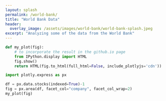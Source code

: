 ```yaml
---
layout: splash
permalink: /world-bank/
title: "World Bank Data"
header:
  overlay_image: /assets/images/world-bank/world-bank-splash.jpeg
excerpt: "Analyzing some of the data from the World Bank"
---
```


```python
def my_plot(fig):
    # to incorporate the result in the github.io page
    from IPython.display import HTML
    fig.show()
    return HTML(fig.to_html(full_html=False, include_plotlyjs='cdn'))
```


```python
import plotly.express as px

df = px.data.stocks(indexed=True)-1
fig = px.area(df, facet_col="company", facet_col_wrap=2)
my_plot(fig)
```






<div>                        <script type="text/javascript">window.PlotlyConfig = {MathJaxConfig: 'local'};</script>
        <script src="https://cdn.plot.ly/plotly-2.18.2.min.js"></script>                <div id="6a59a831-0504-495d-9fc5-172c8dbb1366" class="plotly-graph-div" style="height:100%; width:100%;"></div>            <script type="text/javascript">                                    window.PLOTLYENV=window.PLOTLYENV || {};                                    if (document.getElementById("6a59a831-0504-495d-9fc5-172c8dbb1366")) {                    Plotly.newPlot(                        "6a59a831-0504-495d-9fc5-172c8dbb1366",                        [{"fillpattern":{"shape":""},"hovertemplate":"company=GOOG<br>date=%{x}<br>value=%{y}<extra></extra>","legendgroup":"GOOG","line":{"color":"#636efa"},"marker":{"symbol":"circle"},"mode":"lines","name":"GOOG","orientation":"v","showlegend":true,"stackgroup":"1","x":["2018-01-01","2018-01-08","2018-01-15","2018-01-22","2018-01-29","2018-02-05","2018-02-12","2018-02-19","2018-02-26","2018-03-05","2018-03-12","2018-03-19","2018-03-26","2018-04-02","2018-04-09","2018-04-16","2018-04-23","2018-04-30","2018-05-07","2018-05-14","2018-05-21","2018-05-28","2018-06-04","2018-06-11","2018-06-18","2018-06-25","2018-07-02","2018-07-09","2018-07-16","2018-07-23","2018-07-30","2018-08-06","2018-08-13","2018-08-20","2018-08-27","2018-09-03","2018-09-10","2018-09-17","2018-09-24","2018-10-01","2018-10-08","2018-10-15","2018-10-22","2018-10-29","2018-11-05","2018-11-12","2018-11-19","2018-11-26","2018-12-03","2018-12-10","2018-12-17","2018-12-24","2018-12-31","2019-01-07","2019-01-14","2019-01-21","2019-01-28","2019-02-04","2019-02-11","2019-02-18","2019-02-25","2019-03-04","2019-03-11","2019-03-18","2019-03-25","2019-04-01","2019-04-08","2019-04-15","2019-04-22","2019-04-29","2019-05-06","2019-05-13","2019-05-20","2019-05-27","2019-06-03","2019-06-10","2019-06-17","2019-06-24","2019-07-01","2019-07-08","2019-07-15","2019-07-22","2019-07-29","2019-08-05","2019-08-12","2019-08-19","2019-08-26","2019-09-02","2019-09-09","2019-09-16","2019-09-23","2019-09-30","2019-10-07","2019-10-14","2019-10-21","2019-10-28","2019-11-04","2019-11-11","2019-11-18","2019-11-25","2019-12-02","2019-12-09","2019-12-16","2019-12-23","2019-12-30"],"xaxis":"x5","y":[0.0,0.01817227834793611,0.03200786645269793,0.0667827833897241,0.008773163655011684,-0.058472326256268414,-0.006740817374609964,0.02228215476410833,-0.021147978573400783,0.05244827309088418,0.03039293124652631,-0.073178895932408,-0.06390675474096619,-0.08636128913858798,-0.06619304620983002,-0.026555273882134744,-0.06548536358991075,-0.049009752937404394,-0.0036017619480828156,-0.03254311318949976,-0.024105628119460376,0.01566825464137711,0.01691118490534982,0.04538982871795949,0.048311151906791805,0.012175357451264412,0.03442118676539718,0.07855889203812083,0.07501161781137511,0.12363120444247033,0.11021291672723321,0.1228237368393843,0.08957294102996549,0.10743678374634658,0.10520486931411543,0.0567939333314087,0.06377983748908722,0.05793707951946647,0.08277763502676638,0.05000770891751638,0.0071219039061158895,-0.005234859425616412,-0.027907069811329177,-0.040318211086946,-0.03273360065927444,-0.03696142432997518,-0.07108314636841939,-0.007076495959582041,-0.05956109450044178,-0.054553047087324,-0.11131071031110962,-0.05910746866094141,-0.028596590159886803,-0.04086265100501085,-0.0036017619480828156,-0.010197499799451948,0.007729802450120227,-0.006504922865553153,0.010360854093262706,0.007385042275841691,0.035165084150587056,0.036371688964584425,0.07460328832645247,0.0936918990354445,0.0644875210162581,0.095188886079836,0.10491459776842582,0.12169875382994033,0.1541874899828073,0.07545616206156902,0.056285930455275635,0.054498670957942696,0.02834253428671918,0.0012701750318930838,-0.032833384735189375,-0.015314411970539954,0.017827518173657353,-0.01934255680470598,0.02663689659393942,0.03871246906203729,0.025285100664744986,0.13443660278592673,0.08324942313762862,0.07782407624223753,0.06837955541728191,0.04450982089962752,0.07790569804679048,0.09317481457000465,0.12459294475006,0.1158561065450241,0.11146492858051271,0.09686727991194721,0.10271900878617002,0.12997288460616896,0.14779132119051952,0.1556027445379411,0.1897426297549989,0.21106304421151711,0.1751993590303178,0.1839271156460469,0.216279741365772,0.2228209905885521,0.2244177626161099,0.2265044859331442,0.21301365800266092],"yaxis":"y5","type":"scatter"},{"fillpattern":{"shape":""},"hovertemplate":"company=AAPL<br>date=%{x}<br>value=%{y}<extra></extra>","legendgroup":"AAPL","line":{"color":"#EF553B"},"marker":{"symbol":"circle"},"mode":"lines","name":"AAPL","orientation":"v","showlegend":true,"stackgroup":"1","x":["2018-01-01","2018-01-08","2018-01-15","2018-01-22","2018-01-29","2018-02-05","2018-02-12","2018-02-19","2018-02-26","2018-03-05","2018-03-12","2018-03-19","2018-03-26","2018-04-02","2018-04-09","2018-04-16","2018-04-23","2018-04-30","2018-05-07","2018-05-14","2018-05-21","2018-05-28","2018-06-04","2018-06-11","2018-06-18","2018-06-25","2018-07-02","2018-07-09","2018-07-16","2018-07-23","2018-07-30","2018-08-06","2018-08-13","2018-08-20","2018-08-27","2018-09-03","2018-09-10","2018-09-17","2018-09-24","2018-10-01","2018-10-08","2018-10-15","2018-10-22","2018-10-29","2018-11-05","2018-11-12","2018-11-19","2018-11-26","2018-12-03","2018-12-10","2018-12-17","2018-12-24","2018-12-31","2019-01-07","2019-01-14","2019-01-21","2019-01-28","2019-02-04","2019-02-11","2019-02-18","2019-02-25","2019-03-04","2019-03-11","2019-03-18","2019-03-25","2019-04-01","2019-04-08","2019-04-15","2019-04-22","2019-04-29","2019-05-06","2019-05-13","2019-05-20","2019-05-27","2019-06-03","2019-06-10","2019-06-17","2019-06-24","2019-07-01","2019-07-08","2019-07-15","2019-07-22","2019-07-29","2019-08-05","2019-08-12","2019-08-19","2019-08-26","2019-09-02","2019-09-09","2019-09-16","2019-09-23","2019-09-30","2019-10-07","2019-10-14","2019-10-21","2019-10-28","2019-11-04","2019-11-11","2019-11-18","2019-11-25","2019-12-02","2019-12-09","2019-12-16","2019-12-23","2019-12-30"],"xaxis":"x6","y":[0.0,0.011942834285714188,0.019771468571428752,-0.019942885714285596,-0.08285714285714285,-0.1062285485714285,-0.014685754285714392,0.0028571428571428914,0.006914325714286074,0.02845711999999989,0.017257165714285705,-0.05748570285714283,-0.04125714857142859,-0.037828542857142766,-0.0015428800000000242,-0.0530285657142856,-0.0724571028571428,0.0504571542857144,0.07765712000000002,0.06462856000000006,0.07760001142857154,0.08708574285714277,0.0954285542857145,0.07908569142857136,0.056685702857142806,0.057771434285714296,0.07411429142857151,0.0933142971428571,0.0939428685714283,0.09131426285714284,0.1885143142857142,0.1858857085714285,0.24331429714285724,0.23520002285714292,0.30074288571428553,0.2645714457142856,0.2790856914285711,0.2437714514285716,0.2899428857142856,0.28165710285714285,0.2692000057142856,0.2531999885714289,0.2360000171428569,0.18559997714285714,0.1684000057142856,0.10588570857142865,-0.015485754285714415,0.020457154285714374,-0.037199971428571565,-0.05440002285714285,-0.13868573714285715,-0.10725716571428567,-0.1528000285714286,-0.12977146857142863,-0.10388567428571427,-0.09851431428571422,-0.04845712000000002,-0.026228548571428423,-0.026171440000000046,-0.011599994285714454,-0.00017142285714277783,-0.011942834285714188,0.06354282857142857,0.09171430285714277,0.0854285542857145,0.12571428571428567,0.1363999714285713,0.1649142914285715,0.16742858857142862,0.20999999999999996,0.12674281714285707,0.08000000000000007,0.02268571999999991,0.0004000399999999349,0.08657139428571448,0.10137145714285722,0.1358857085714289,0.1309714171428571,0.1670285485714289,0.16171430285714283,0.1576571200000001,0.18708574285714286,0.1658285942857145,0.14851431428571416,0.17999999999999994,0.15794285142857167,0.19280002857142864,0.21862854285714306,0.25,0.24417140571428564,0.25040003999999993,0.2971999714285716,0.3497714685714286,0.3509143085714286,0.40902858285714294,0.46182861142857123,0.48651437142857157,0.5186286285714288,0.4958857085714288,0.5271428571428571,0.5469142342857145,0.57228568,0.5968000114285714,0.6559999314285714,0.6779999657142857],"yaxis":"y6","type":"scatter"},{"fillpattern":{"shape":""},"hovertemplate":"company=AMZN<br>date=%{x}<br>value=%{y}<extra></extra>","legendgroup":"AMZN","line":{"color":"#00cc96"},"marker":{"symbol":"circle"},"mode":"lines","name":"AMZN","orientation":"v","showlegend":true,"stackgroup":"1","x":["2018-01-01","2018-01-08","2018-01-15","2018-01-22","2018-01-29","2018-02-05","2018-02-12","2018-02-19","2018-02-26","2018-03-05","2018-03-12","2018-03-19","2018-03-26","2018-04-02","2018-04-09","2018-04-16","2018-04-23","2018-04-30","2018-05-07","2018-05-14","2018-05-21","2018-05-28","2018-06-04","2018-06-11","2018-06-18","2018-06-25","2018-07-02","2018-07-09","2018-07-16","2018-07-23","2018-07-30","2018-08-06","2018-08-13","2018-08-20","2018-08-27","2018-09-03","2018-09-10","2018-09-17","2018-09-24","2018-10-01","2018-10-08","2018-10-15","2018-10-22","2018-10-29","2018-11-05","2018-11-12","2018-11-19","2018-11-26","2018-12-03","2018-12-10","2018-12-17","2018-12-24","2018-12-31","2019-01-07","2019-01-14","2019-01-21","2019-01-28","2019-02-04","2019-02-11","2019-02-18","2019-02-25","2019-03-04","2019-03-11","2019-03-18","2019-03-25","2019-04-01","2019-04-08","2019-04-15","2019-04-22","2019-04-29","2019-05-06","2019-05-13","2019-05-20","2019-05-27","2019-06-03","2019-06-10","2019-06-17","2019-06-24","2019-07-01","2019-07-08","2019-07-15","2019-07-22","2019-07-29","2019-08-05","2019-08-12","2019-08-19","2019-08-26","2019-09-02","2019-09-09","2019-09-16","2019-09-23","2019-09-30","2019-10-07","2019-10-14","2019-10-21","2019-10-28","2019-11-04","2019-11-11","2019-11-18","2019-11-25","2019-12-02","2019-12-09","2019-12-16","2019-12-23","2019-12-30"],"xaxis":"x3","y":[0.0,0.06188061170557568,0.053240428430767706,0.14067562026283875,0.16337433778852284,0.08986767955805264,0.17862076193166665,0.2203654438831366,0.2205688381237838,0.28454854266541796,0.2786826844946546,0.21675321017028315,0.17752245337159578,0.14326273886706065,0.16405781403187003,0.24273066644893193,0.2794473988384474,0.2862244591394254,0.3040906767647622,0.2808711585229775,0.3099809658381354,0.3355191588974509,0.3700554610940725,0.3960736368996989,0.3958296232020404,0.3829181608736414,0.3917291635810911,0.47503946407602715,0.4755844971819587,0.4784890230752108,0.4833867718479574,0.5346502643964448,0.5313308069300795,0.5501814209506477,0.6374944566425169,0.5881591374274802,0.6029011479217037,0.5580080272628667,0.6295946560652816,0.5373757268816928,0.45517187885222343,0.4351741929091779,0.3365524179114776,0.3550368620941855,0.3931936419790223,0.2963616956201691,0.22204146042710993,0.375083410656027,0.32542264113010755,0.29514133017628597,0.12066154725261313,0.2024830385169749,0.28170102329635727,0.3347218697456531,0.3799892040777797,0.359137222458745,0.32306324759917615,0.29213917992898475,0.3081910371293215,0.3273996770823542,0.3600809993969647,0.3186455808291295,0.3931366354548309,0.4357762325393011,0.4487771761299302,0.4947687054188046,0.4994712046698764,0.5146280474808236,0.5869876346023932,0.5966122142724319,0.5376441714819611,0.5205753430783882,0.48337862794256203,0.44415601504927005,0.46771727141272845,0.521120475440709,0.5549896884611636,0.5406137477348341,0.5807068440449401,0.6361032717659916,0.5982882308164057,0.5808207570233568,0.4833460531345568,0.4706054102388,0.4583936118945735,0.4234505212166575,0.44514865460628594,0.4917015048118829,0.4964446227063888,0.4596872708598625,0.40378633023350075,0.4153391824933792,0.4090502488441077,0.42986965565513735,0.4329774757190701,0.4574742658589632,0.4529508300158951,0.4152089825177483,0.4202775515367141,0.46508943409510595,0.425061388144621,0.4326601685000062,0.4534552436648156,0.5212262445137299,0.5033600268883931],"yaxis":"y3","type":"scatter"},{"fillpattern":{"shape":""},"hovertemplate":"company=FB<br>date=%{x}<br>value=%{y}<extra></extra>","legendgroup":"FB","line":{"color":"#ab63fa"},"marker":{"symbol":"circle"},"mode":"lines","name":"FB","orientation":"v","showlegend":true,"stackgroup":"1","x":["2018-01-01","2018-01-08","2018-01-15","2018-01-22","2018-01-29","2018-02-05","2018-02-12","2018-02-19","2018-02-26","2018-03-05","2018-03-12","2018-03-19","2018-03-26","2018-04-02","2018-04-09","2018-04-16","2018-04-23","2018-04-30","2018-05-07","2018-05-14","2018-05-21","2018-05-28","2018-06-04","2018-06-11","2018-06-18","2018-06-25","2018-07-02","2018-07-09","2018-07-16","2018-07-23","2018-07-30","2018-08-06","2018-08-13","2018-08-20","2018-08-27","2018-09-03","2018-09-10","2018-09-17","2018-09-24","2018-10-01","2018-10-08","2018-10-15","2018-10-22","2018-10-29","2018-11-05","2018-11-12","2018-11-19","2018-11-26","2018-12-03","2018-12-10","2018-12-17","2018-12-24","2018-12-31","2019-01-07","2019-01-14","2019-01-21","2019-01-28","2019-02-04","2019-02-11","2019-02-18","2019-02-25","2019-03-04","2019-03-11","2019-03-18","2019-03-25","2019-04-01","2019-04-08","2019-04-15","2019-04-22","2019-04-29","2019-05-06","2019-05-13","2019-05-20","2019-05-27","2019-06-03","2019-06-10","2019-06-17","2019-06-24","2019-07-01","2019-07-08","2019-07-15","2019-07-22","2019-07-29","2019-08-05","2019-08-12","2019-08-19","2019-08-26","2019-09-02","2019-09-09","2019-09-16","2019-09-23","2019-09-30","2019-10-07","2019-10-14","2019-10-21","2019-10-28","2019-11-04","2019-11-11","2019-11-18","2019-11-25","2019-12-02","2019-12-09","2019-12-16","2019-12-23","2019-12-30"],"xaxis":"x4","y":[0.0,-0.04003216890450645,-0.029756557781432602,0.016858409948351527,0.018356932779547197,-0.05747928635335442,-0.050789428393168023,-0.01905278504513419,-0.054749856416916765,-0.008670109435265583,-0.00941937352680644,-0.1469628371325823,-0.14482211469664086,-0.1586834789826017,-0.11950763330454484,-0.11008834005603407,-0.07096606676052242,-0.05480334316927982,0.0007492587396544792,-0.022317435729705237,-0.010329183505619177,0.03821246331669892,0.012041744328335824,0.04816697731334307,0.07968958266985537,0.03997859652196101,0.08766384519142045,0.1095531193079009,0.12357503483302001,-0.06400859842626938,-0.048541646822317985,-0.035268990036853576,-0.06984213316000643,-0.06529307791405703,-0.05951302993268304,-0.12742848400015583,-0.13128176725881402,-0.12801719150065216,-0.11982873043097464,-0.1579877069953104,-0.17720096300130705,-0.17554188893095357,-0.22199630542157978,-0.19534385243744656,-0.22419051460988437,-0.25325130040402566,-0.29499603013124875,-0.24747125242265178,-0.264543785992707,-0.2290072605081961,-0.33128181435541404,-0.287128751818183,-0.26170729156947425,-0.23039872420448304,-0.19700300678609572,-0.2025154390415166,-0.11313887247078813,-0.10446884331381823,-0.13031846517575174,-0.13358312121220917,-0.1314958855286309,-0.09232003985057402,-0.1116939220221379,-0.12047101566590279,-0.1078940505894338,-0.0595665220369328,-0.041477119353156455,-0.04586570363824338,0.024832747396325905,0.046133233734014345,0.007974257169678589,-0.008295439926290449,-0.03098746488667481,-0.05020072089267158,-0.07225046597001439,-0.029542434159729236,0.022959555056155434,0.032914069052799366,0.051110450593188306,0.09644093348329874,0.06160018533796552,0.06903930203780662,0.011613582715110926,0.005351886368149206,-0.016858490226647427,-0.04870219806147602,-0.006315268729507051,0.003425201923729082,0.0018196199576252514,0.016483740439376726,-0.052180892089454756,-0.034252120923132345,-0.014236039146822366,-0.005351886368149206,0.0055659243596704044,0.036232211841620066,0.021353973090051603,0.04415306253723106,0.06406208517863243,0.07915436192172232,0.0759967703720601,0.038854668273331505,0.1040941738048431,0.11372758532317095,0.09847467706262769],"yaxis":"y4","type":"scatter"},{"fillpattern":{"shape":""},"hovertemplate":"company=NFLX<br>date=%{x}<br>value=%{y}<extra></extra>","legendgroup":"NFLX","line":{"color":"#FFA15A"},"marker":{"symbol":"circle"},"mode":"lines","name":"NFLX","orientation":"v","showlegend":true,"stackgroup":"1","x":["2018-01-01","2018-01-08","2018-01-15","2018-01-22","2018-01-29","2018-02-05","2018-02-12","2018-02-19","2018-02-26","2018-03-05","2018-03-12","2018-03-19","2018-03-26","2018-04-02","2018-04-09","2018-04-16","2018-04-23","2018-04-30","2018-05-07","2018-05-14","2018-05-21","2018-05-28","2018-06-04","2018-06-11","2018-06-18","2018-06-25","2018-07-02","2018-07-09","2018-07-16","2018-07-23","2018-07-30","2018-08-06","2018-08-13","2018-08-20","2018-08-27","2018-09-03","2018-09-10","2018-09-17","2018-09-24","2018-10-01","2018-10-08","2018-10-15","2018-10-22","2018-10-29","2018-11-05","2018-11-12","2018-11-19","2018-11-26","2018-12-03","2018-12-10","2018-12-17","2018-12-24","2018-12-31","2019-01-07","2019-01-14","2019-01-21","2019-01-28","2019-02-04","2019-02-11","2019-02-18","2019-02-25","2019-03-04","2019-03-11","2019-03-18","2019-03-25","2019-04-01","2019-04-08","2019-04-15","2019-04-22","2019-04-29","2019-05-06","2019-05-13","2019-05-20","2019-05-27","2019-06-03","2019-06-10","2019-06-17","2019-06-24","2019-07-01","2019-07-08","2019-07-15","2019-07-22","2019-07-29","2019-08-05","2019-08-12","2019-08-19","2019-08-26","2019-09-02","2019-09-09","2019-09-16","2019-09-23","2019-09-30","2019-10-07","2019-10-14","2019-10-21","2019-10-28","2019-11-04","2019-11-11","2019-11-18","2019-11-25","2019-12-02","2019-12-09","2019-12-16","2019-12-23","2019-12-30"],"xaxis":"x","y":[0.0,0.05352631426433829,0.04985952545693784,0.30768131559404477,0.2735367714287169,0.18800892928213409,0.3263487897912096,0.3616362026373592,0.4336396058469547,0.5783608462698024,0.5165008067883996,0.4331158380609592,0.406495542490225,0.375541688281783,0.48411822743658695,0.5608837620628662,0.4846421380865249,0.5243106261176576,0.5546453794312736,0.5437877293254985,0.6728891882258874,0.7140339274719294,0.7170817582484463,0.8666603250949969,0.9576645850358447,0.8640410670974561,0.9441401508609899,0.884851557577705,0.7193674908479577,0.6915566576609209,0.6338396487013751,0.6470783692776241,0.50854798541483,0.7087480282692504,0.7509404459512254,0.6604599490342411,0.7360826197418304,0.720034255916133,0.7816562507344105,0.6731749018244944,0.6170293343247459,0.5842183202957685,0.4278298007564696,0.4719748494696214,0.4451640257830367,0.3629695899097676,0.23253488660091248,0.3625886860662726,0.2626315952514029,0.2707271281792676,0.17334155499448678,0.2194865512765718,0.4170674789973934,0.6076479259096166,0.6148387919701228,0.6098384682642397,0.6184103905326357,0.6551740498315624,0.6994618148611409,0.7287488945009553,0.7016048311442251,0.6648411718452985,0.7213199790151921,0.7191771103581814,0.6979855684083631,0.7405113638622944,0.6721748970861734,0.7160340845746449,0.7850849901165535,0.8335634546034707,0.7193199695385504,0.6879375377890014,0.6876518241903944,0.6347444679569396,0.7185103405278743,0.6178389585732904,0.7582264974944879,0.7492261453110591,0.8122290534732837,0.7774655512770718,0.5005476379697218,0.5990284823318142,0.5183102976734539,0.47116522522107696,0.4419733358261506,0.38787558960246726,0.3988761036507431,0.38182773508672496,0.4007809276446279,0.2893470810670251,0.2528214711933554,0.2990618720162419,0.347349808387309,0.31101472186735757,0.31825325210121314,0.3658269020946976,0.388494690497293,0.4049716271019663,0.4785466146353017,0.4984522906221185,0.4636411194904255,0.42149622787998897,0.6043620457078422,0.5671698088678081,0.5408828958311611],"yaxis":"y","type":"scatter"},{"fillpattern":{"shape":""},"hovertemplate":"company=MSFT<br>date=%{x}<br>value=%{y}<extra></extra>","legendgroup":"MSFT","line":{"color":"#19d3f3"},"marker":{"symbol":"circle"},"mode":"lines","name":"MSFT","orientation":"v","showlegend":true,"stackgroup":"1","x":["2018-01-01","2018-01-08","2018-01-15","2018-01-22","2018-01-29","2018-02-05","2018-02-12","2018-02-19","2018-02-26","2018-03-05","2018-03-12","2018-03-19","2018-03-26","2018-04-02","2018-04-09","2018-04-16","2018-04-23","2018-04-30","2018-05-07","2018-05-14","2018-05-21","2018-05-28","2018-06-04","2018-06-11","2018-06-18","2018-06-25","2018-07-02","2018-07-09","2018-07-16","2018-07-23","2018-07-30","2018-08-06","2018-08-13","2018-08-20","2018-08-27","2018-09-03","2018-09-10","2018-09-17","2018-09-24","2018-10-01","2018-10-08","2018-10-15","2018-10-22","2018-10-29","2018-11-05","2018-11-12","2018-11-19","2018-11-26","2018-12-03","2018-12-10","2018-12-17","2018-12-24","2018-12-31","2019-01-07","2019-01-14","2019-01-21","2019-01-28","2019-02-04","2019-02-11","2019-02-18","2019-02-25","2019-03-04","2019-03-11","2019-03-18","2019-03-25","2019-04-01","2019-04-08","2019-04-15","2019-04-22","2019-04-29","2019-05-06","2019-05-13","2019-05-20","2019-05-27","2019-06-03","2019-06-10","2019-06-17","2019-06-24","2019-07-01","2019-07-08","2019-07-15","2019-07-22","2019-07-29","2019-08-05","2019-08-12","2019-08-19","2019-08-26","2019-09-02","2019-09-09","2019-09-16","2019-09-23","2019-09-30","2019-10-07","2019-10-14","2019-10-21","2019-10-28","2019-11-04","2019-11-11","2019-11-18","2019-11-25","2019-12-02","2019-12-09","2019-12-16","2019-12-23","2019-12-30"],"xaxis":"x2","y":[0.0,0.01598816156053595,0.020523845775624494,0.06656078769563911,0.0407075282751439,-0.00011341421672717011,0.04320215345952705,0.06656078769563911,0.05510829901103742,0.09468192324114022,0.07268393077029289,-0.011452568058678558,0.034924537137440925,0.02313188517673459,0.05544846228714251,0.07721961498538121,0.08651772113578127,0.07903392495670869,0.10783529634118838,0.09264087554958889,0.11531918323349166,0.14287332706943356,0.15239817094005725,0.1353894401771305,0.13856448262695342,0.11815397169397968,0.14706884800841702,0.19548698955693422,0.20501184476671153,0.2210000857013248,0.22508219242358107,0.23596776877270043,0.2198661929954373,0.22916429914583736,0.27372717374470623,0.22700982589840502,0.28551990507948943,0.29561174065967233,0.2968590589214408,0.2714592862805467,0.2424310864626129,0.23211250182305232,0.21283588359596584,0.20376461721817396,0.2424310864626129,0.22791698088406886,0.16872658648992878,0.2573987581948347,0.18857010571334354,0.20229047052295113,0.1138451159123457,0.13833764285434524,0.15579995111010447,0.1656650489700635,0.2213402489774292,0.2152170945636216,0.16543822053660917,0.19820836380069462,0.22712324011513219,0.25830591318049856,0.27599497049563504,0.2530899137523548,0.31432136717719983,0.32724799121787074,0.33733982679805363,0.3594511427723972,0.3714706231665581,0.3989114434990031,0.47284268119191086,0.4616168621926098,0.44154659390981754,0.4522055119127899,0.43145475832963465,0.4024265471725468,0.4899647467974879,0.5018708923489987,0.5531239130712344,0.518993128041884,0.5541444028995486,0.5750084006121237,0.5491551411916282,0.6026759586647925,0.5523300929282209,0.5615149549492018,0.5435990692006107,0.5125297196387406,0.5632157599905712,0.5772763674503605,0.5570926849508404,0.5811316344000079,0.5617416132953483,0.5661638719545554,0.5838529292696919,0.5581131747791548,0.5957590748212025,0.6296632015044059,0.6550629741453009,0.7005329130166025,0.6962239778608914,0.7165211652903694,0.7207165955161221,0.7522394318575931,0.7848962516181823,0.8024719740906685,0.7881845268582712],"yaxis":"y2","type":"scatter"}],                        {"template":{"data":{"histogram2dcontour":[{"type":"histogram2dcontour","colorbar":{"outlinewidth":0,"ticks":""},"colorscale":[[0.0,"#0d0887"],[0.1111111111111111,"#46039f"],[0.2222222222222222,"#7201a8"],[0.3333333333333333,"#9c179e"],[0.4444444444444444,"#bd3786"],[0.5555555555555556,"#d8576b"],[0.6666666666666666,"#ed7953"],[0.7777777777777778,"#fb9f3a"],[0.8888888888888888,"#fdca26"],[1.0,"#f0f921"]]}],"choropleth":[{"type":"choropleth","colorbar":{"outlinewidth":0,"ticks":""}}],"histogram2d":[{"type":"histogram2d","colorbar":{"outlinewidth":0,"ticks":""},"colorscale":[[0.0,"#0d0887"],[0.1111111111111111,"#46039f"],[0.2222222222222222,"#7201a8"],[0.3333333333333333,"#9c179e"],[0.4444444444444444,"#bd3786"],[0.5555555555555556,"#d8576b"],[0.6666666666666666,"#ed7953"],[0.7777777777777778,"#fb9f3a"],[0.8888888888888888,"#fdca26"],[1.0,"#f0f921"]]}],"heatmap":[{"type":"heatmap","colorbar":{"outlinewidth":0,"ticks":""},"colorscale":[[0.0,"#0d0887"],[0.1111111111111111,"#46039f"],[0.2222222222222222,"#7201a8"],[0.3333333333333333,"#9c179e"],[0.4444444444444444,"#bd3786"],[0.5555555555555556,"#d8576b"],[0.6666666666666666,"#ed7953"],[0.7777777777777778,"#fb9f3a"],[0.8888888888888888,"#fdca26"],[1.0,"#f0f921"]]}],"heatmapgl":[{"type":"heatmapgl","colorbar":{"outlinewidth":0,"ticks":""},"colorscale":[[0.0,"#0d0887"],[0.1111111111111111,"#46039f"],[0.2222222222222222,"#7201a8"],[0.3333333333333333,"#9c179e"],[0.4444444444444444,"#bd3786"],[0.5555555555555556,"#d8576b"],[0.6666666666666666,"#ed7953"],[0.7777777777777778,"#fb9f3a"],[0.8888888888888888,"#fdca26"],[1.0,"#f0f921"]]}],"contourcarpet":[{"type":"contourcarpet","colorbar":{"outlinewidth":0,"ticks":""}}],"contour":[{"type":"contour","colorbar":{"outlinewidth":0,"ticks":""},"colorscale":[[0.0,"#0d0887"],[0.1111111111111111,"#46039f"],[0.2222222222222222,"#7201a8"],[0.3333333333333333,"#9c179e"],[0.4444444444444444,"#bd3786"],[0.5555555555555556,"#d8576b"],[0.6666666666666666,"#ed7953"],[0.7777777777777778,"#fb9f3a"],[0.8888888888888888,"#fdca26"],[1.0,"#f0f921"]]}],"surface":[{"type":"surface","colorbar":{"outlinewidth":0,"ticks":""},"colorscale":[[0.0,"#0d0887"],[0.1111111111111111,"#46039f"],[0.2222222222222222,"#7201a8"],[0.3333333333333333,"#9c179e"],[0.4444444444444444,"#bd3786"],[0.5555555555555556,"#d8576b"],[0.6666666666666666,"#ed7953"],[0.7777777777777778,"#fb9f3a"],[0.8888888888888888,"#fdca26"],[1.0,"#f0f921"]]}],"mesh3d":[{"type":"mesh3d","colorbar":{"outlinewidth":0,"ticks":""}}],"scatter":[{"fillpattern":{"fillmode":"overlay","size":10,"solidity":0.2},"type":"scatter"}],"parcoords":[{"type":"parcoords","line":{"colorbar":{"outlinewidth":0,"ticks":""}}}],"scatterpolargl":[{"type":"scatterpolargl","marker":{"colorbar":{"outlinewidth":0,"ticks":""}}}],"bar":[{"error_x":{"color":"#2a3f5f"},"error_y":{"color":"#2a3f5f"},"marker":{"line":{"color":"#E5ECF6","width":0.5},"pattern":{"fillmode":"overlay","size":10,"solidity":0.2}},"type":"bar"}],"scattergeo":[{"type":"scattergeo","marker":{"colorbar":{"outlinewidth":0,"ticks":""}}}],"scatterpolar":[{"type":"scatterpolar","marker":{"colorbar":{"outlinewidth":0,"ticks":""}}}],"histogram":[{"marker":{"pattern":{"fillmode":"overlay","size":10,"solidity":0.2}},"type":"histogram"}],"scattergl":[{"type":"scattergl","marker":{"colorbar":{"outlinewidth":0,"ticks":""}}}],"scatter3d":[{"type":"scatter3d","line":{"colorbar":{"outlinewidth":0,"ticks":""}},"marker":{"colorbar":{"outlinewidth":0,"ticks":""}}}],"scattermapbox":[{"type":"scattermapbox","marker":{"colorbar":{"outlinewidth":0,"ticks":""}}}],"scatterternary":[{"type":"scatterternary","marker":{"colorbar":{"outlinewidth":0,"ticks":""}}}],"scattercarpet":[{"type":"scattercarpet","marker":{"colorbar":{"outlinewidth":0,"ticks":""}}}],"carpet":[{"aaxis":{"endlinecolor":"#2a3f5f","gridcolor":"white","linecolor":"white","minorgridcolor":"white","startlinecolor":"#2a3f5f"},"baxis":{"endlinecolor":"#2a3f5f","gridcolor":"white","linecolor":"white","minorgridcolor":"white","startlinecolor":"#2a3f5f"},"type":"carpet"}],"table":[{"cells":{"fill":{"color":"#EBF0F8"},"line":{"color":"white"}},"header":{"fill":{"color":"#C8D4E3"},"line":{"color":"white"}},"type":"table"}],"barpolar":[{"marker":{"line":{"color":"#E5ECF6","width":0.5},"pattern":{"fillmode":"overlay","size":10,"solidity":0.2}},"type":"barpolar"}],"pie":[{"automargin":true,"type":"pie"}]},"layout":{"autotypenumbers":"strict","colorway":["#636efa","#EF553B","#00cc96","#ab63fa","#FFA15A","#19d3f3","#FF6692","#B6E880","#FF97FF","#FECB52"],"font":{"color":"#2a3f5f"},"hovermode":"closest","hoverlabel":{"align":"left"},"paper_bgcolor":"white","plot_bgcolor":"#E5ECF6","polar":{"bgcolor":"#E5ECF6","angularaxis":{"gridcolor":"white","linecolor":"white","ticks":""},"radialaxis":{"gridcolor":"white","linecolor":"white","ticks":""}},"ternary":{"bgcolor":"#E5ECF6","aaxis":{"gridcolor":"white","linecolor":"white","ticks":""},"baxis":{"gridcolor":"white","linecolor":"white","ticks":""},"caxis":{"gridcolor":"white","linecolor":"white","ticks":""}},"coloraxis":{"colorbar":{"outlinewidth":0,"ticks":""}},"colorscale":{"sequential":[[0.0,"#0d0887"],[0.1111111111111111,"#46039f"],[0.2222222222222222,"#7201a8"],[0.3333333333333333,"#9c179e"],[0.4444444444444444,"#bd3786"],[0.5555555555555556,"#d8576b"],[0.6666666666666666,"#ed7953"],[0.7777777777777778,"#fb9f3a"],[0.8888888888888888,"#fdca26"],[1.0,"#f0f921"]],"sequentialminus":[[0.0,"#0d0887"],[0.1111111111111111,"#46039f"],[0.2222222222222222,"#7201a8"],[0.3333333333333333,"#9c179e"],[0.4444444444444444,"#bd3786"],[0.5555555555555556,"#d8576b"],[0.6666666666666666,"#ed7953"],[0.7777777777777778,"#fb9f3a"],[0.8888888888888888,"#fdca26"],[1.0,"#f0f921"]],"diverging":[[0,"#8e0152"],[0.1,"#c51b7d"],[0.2,"#de77ae"],[0.3,"#f1b6da"],[0.4,"#fde0ef"],[0.5,"#f7f7f7"],[0.6,"#e6f5d0"],[0.7,"#b8e186"],[0.8,"#7fbc41"],[0.9,"#4d9221"],[1,"#276419"]]},"xaxis":{"gridcolor":"white","linecolor":"white","ticks":"","title":{"standoff":15},"zerolinecolor":"white","automargin":true,"zerolinewidth":2},"yaxis":{"gridcolor":"white","linecolor":"white","ticks":"","title":{"standoff":15},"zerolinecolor":"white","automargin":true,"zerolinewidth":2},"scene":{"xaxis":{"backgroundcolor":"#E5ECF6","gridcolor":"white","linecolor":"white","showbackground":true,"ticks":"","zerolinecolor":"white","gridwidth":2},"yaxis":{"backgroundcolor":"#E5ECF6","gridcolor":"white","linecolor":"white","showbackground":true,"ticks":"","zerolinecolor":"white","gridwidth":2},"zaxis":{"backgroundcolor":"#E5ECF6","gridcolor":"white","linecolor":"white","showbackground":true,"ticks":"","zerolinecolor":"white","gridwidth":2}},"shapedefaults":{"line":{"color":"#2a3f5f"}},"annotationdefaults":{"arrowcolor":"#2a3f5f","arrowhead":0,"arrowwidth":1},"geo":{"bgcolor":"white","landcolor":"#E5ECF6","subunitcolor":"white","showland":true,"showlakes":true,"lakecolor":"white"},"title":{"x":0.05},"mapbox":{"style":"light"}}},"xaxis":{"anchor":"y","domain":[0.0,0.49],"title":{"text":"date"}},"yaxis":{"anchor":"x","domain":[0.0,0.2866666666666666],"title":{"text":"value"}},"xaxis2":{"anchor":"y2","domain":[0.51,1.0],"matches":"x","title":{"text":"date"}},"yaxis2":{"anchor":"x2","domain":[0.0,0.2866666666666666],"matches":"y","showticklabels":false},"xaxis3":{"anchor":"y3","domain":[0.0,0.49],"matches":"x","showticklabels":false},"yaxis3":{"anchor":"x3","domain":[0.35666666666666663,0.6433333333333333],"matches":"y","title":{"text":"value"}},"xaxis4":{"anchor":"y4","domain":[0.51,1.0],"matches":"x","showticklabels":false},"yaxis4":{"anchor":"x4","domain":[0.35666666666666663,0.6433333333333333],"matches":"y","showticklabels":false},"xaxis5":{"anchor":"y5","domain":[0.0,0.49],"matches":"x","showticklabels":false},"yaxis5":{"anchor":"x5","domain":[0.7133333333333333,0.9999999999999999],"matches":"y","title":{"text":"value"}},"xaxis6":{"anchor":"y6","domain":[0.51,1.0],"matches":"x","showticklabels":false},"yaxis6":{"anchor":"x6","domain":[0.7133333333333333,0.9999999999999999],"matches":"y","showticklabels":false},"annotations":[{"font":{},"showarrow":false,"text":"company=NFLX","x":0.245,"xanchor":"center","xref":"paper","y":0.2866666666666666,"yanchor":"bottom","yref":"paper"},{"font":{},"showarrow":false,"text":"company=MSFT","x":0.755,"xanchor":"center","xref":"paper","y":0.2866666666666666,"yanchor":"bottom","yref":"paper"},{"font":{},"showarrow":false,"text":"company=AMZN","x":0.245,"xanchor":"center","xref":"paper","y":0.6433333333333333,"yanchor":"bottom","yref":"paper"},{"font":{},"showarrow":false,"text":"company=FB","x":0.755,"xanchor":"center","xref":"paper","y":0.6433333333333333,"yanchor":"bottom","yref":"paper"},{"font":{},"showarrow":false,"text":"company=GOOG","x":0.245,"xanchor":"center","xref":"paper","y":0.9999999999999999,"yanchor":"bottom","yref":"paper"},{"font":{},"showarrow":false,"text":"company=AAPL","x":0.755,"xanchor":"center","xref":"paper","y":0.9999999999999999,"yanchor":"bottom","yref":"paper"}],"legend":{"title":{"text":"company"},"tracegroupgap":0},"margin":{"t":60}},                        {"responsive": true}                    )                };                            </script>        </div>


